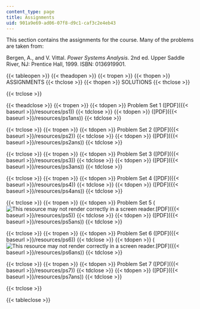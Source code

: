 ```yaml
---
content_type: page
title: Assignments
uid: 901a9e69-ad06-07f8-d9c1-caf3c2e4eb43
---
```


This section contains the assignments for the course. Many of the problems are taken from:

Bergen, A., and V. Vittal. _Power Systems Analysis_. 2nd ed. Upper Saddle River, NJ: Prentice Hall, 1999. ISBN: 0136919901.

{{< tableopen >}}
{{< theadopen >}}
{{< tropen >}}
{{< thopen >}}
ASSIGNMENTS
{{< thclose >}}
{{< thopen >}}
SOLUTIONS
{{< thclose >}}

{{< trclose >}}

{{< theadclose >}}
{{< tropen >}}
{{< tdopen >}}
Problem Set 1 ([PDF]({{< baseurl >}}/resources/ps1))
{{< tdclose >}}
{{< tdopen >}}
([PDF]({{< baseurl >}}/resources/ps1ans))
{{< tdclose >}}

{{< trclose >}}
{{< tropen >}}
{{< tdopen >}}
Problem Set 2 ([PDF]({{< baseurl >}}/resources/ps2))
{{< tdclose >}}
{{< tdopen >}}
([PDF]({{< baseurl >}}/resources/ps2ans))
{{< tdclose >}}

{{< trclose >}}
{{< tropen >}}
{{< tdopen >}}
Problem Set 3 ([PDF]({{< baseurl >}}/resources/ps3))
{{< tdclose >}}
{{< tdopen >}}
([PDF]({{< baseurl >}}/resources/ps3ans))
{{< tdclose >}}

{{< trclose >}}
{{< tropen >}}
{{< tdopen >}}
Problem Set 4 ([PDF]({{< baseurl >}}/resources/ps4))
{{< tdclose >}}
{{< tdopen >}}
([PDF]({{< baseurl >}}/resources/ps4ans))
{{< tdclose >}}

{{< trclose >}}
{{< tropen >}}
{{< tdopen >}}
Problem Set 5 (![This resource may not render correctly in a screen reader.](/images/inacessible.gif)[PDF]({{< baseurl >}}/resources/ps5))
{{< tdclose >}}
{{< tdopen >}}
([PDF]({{< baseurl >}}/resources/ps5ans))
{{< tdclose >}}

{{< trclose >}}
{{< tropen >}}
{{< tdopen >}}
Problem Set 6 ([PDF]({{< baseurl >}}/resources/ps6))
{{< tdclose >}}
{{< tdopen >}}
(![This resource may not render correctly in a screen reader.](/images/inacessible.gif)[PDF]({{< baseurl >}}/resources/ps6ans))
{{< tdclose >}}

{{< trclose >}}
{{< tropen >}}
{{< tdopen >}}
Problem Set 7 ([PDF]({{< baseurl >}}/resources/ps7))
{{< tdclose >}}
{{< tdopen >}}
([PDF]({{< baseurl >}}/resources/ps7ans))
{{< tdclose >}}

{{< trclose >}}

{{< tableclose >}}